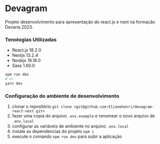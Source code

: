 # Devagram

Projeto desenvolvimento para apresentação do react.js e next na formação Devaria 2023.


### Tenologias Utilizadas

- React.js 18.2.0
- Nextjs 13.2.4
- Nodejs 16.18.0
- Sass 1.60.0

```bash
npm run dev
# or
yarn dev
```

### Configuração do ambiente de desenvolvimento
1. clonar o repositório `git clone <git@github.com:Elianehenri/devagram-react-next.git>` 
1. fazer uma copia do arquivo `.env.example` e renomear o novo arquivo de `.env.local`
1. configurar as variáveis de ambiente no arquivo `.env.local`
1. instale as dependencias do projeto `npm i`
1. execute o comando `npm run dev` para subir a aplicação
